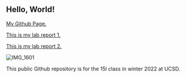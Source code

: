 ## Hello, World!
[My Github Page.](https://github.com/yayajjiang/cse15l-lab-reports)

[This is my lab report 1.](lab-report-1-week-2.md) 

[This is my lab report 2.](lab-report-2-week-4.md) 

![IMG_1601](https://user-images.githubusercontent.com/60903767/149262676-02841c21-51c5-4f16-a221-7c3dd835f29e.JPG)

This public Github repository is for the 15l class in winter 2022 at UCSD.

